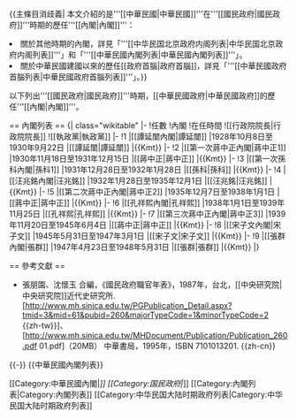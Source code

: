 {{主條目消歧義|
本文介紹的是'''[[中華民國|中華民國]]'''在'''[[國民政府|國民政府]]'''時期的歷任'''[[內閣|內閣]]'''：
<li>關於其他時期的內閣，詳見「'''[[中华民国北京政府内阁列表|中华民国北京政府内阁列表]]'''」和「'''[[中華民國內閣列表|中華民國內閣列表]]'''」。
<li>關於中華民國建國以來的歷任[[政府首腦|政府首腦]]，詳見「'''[[中華民國政府首腦列表|中華民國政府首腦列表]]'''」。}}

以下列出'''[[國民政府|國民政府]]'''時期，[[中華民國政府|中華民國政府]]的歷任'''[[內閣|內閣]]'''。

== 內閣列表 ==
{| class="wikitable"
|-
!任數
!內閣
!在任時間
![[行政院院長|行政院院長]]
![[執政黨|執政黨]]
|-
!1
|[[譚延闓內閣|譚延闓]]
|1928年10月8日至1930年9月22日
|[[譚延闓|譚延闓]]
|{{Kmt}}
|-
!2
|[[第一次蔣中正內閣|蔣中正1]]
|1930年11月18日至1931年12月15日
|[[蔣中正|蔣中正]]
|{{Kmt}}
|-
!3
|[[第一次孫科內閣|孫科1]]
|1931年12月28日至1932年1月28日
|[[孫科|孫科]]
|{{Kmt}}
|-
!4
|[[汪兆銘內閣|汪兆銘]]
|1932年1月28日至1935年12月1日
|[[汪兆銘|汪兆銘]]
|{{Kmt}}
|-
!5
|[[第二次蔣中正內閣|蔣中正2]]
|1935年12月7日至1938年1月1日
|[[蔣中正|蔣中正]]
|{{Kmt}}
|-
!6
|[[孔祥熙內閣|孔祥熙]]
|1938年1月1日至1939年11月25日
|[[孔祥熙|孔祥熙]]
|{{Kmt}}
|-
!7
|[[第三次蔣中正內閣|蔣中正3]]
|1939年11月20日至1945年6月4日
|[[蔣中正|蔣中正]]
|{{Kmt}}
|-
!8
|[[宋子文內閣|宋子文]]
|1945年5月31日至1947年3月1日
|[[宋子文|宋子文]]
|{{Kmt}}
|-
!9
|[[張群內閣|張群]]
|1947年4月23日至1948年5月31日
|[[張群|張群]]
|{{Kmt}}
|}

== 參考文獻 ==
* 張朋園、沈懷玉 合編，《國民政府職官年表》，1987年，台北，[[中央研究院|中央研究院]]近代史研究所.[http://www.mh.sinica.edu.tw/PGPublication_Detail.aspx?tmid=3&mid=61&pubid=260&majorTypeCode=1&minorTypeCode=2 {{zh-tw}}]、[http://www.mh.sinica.edu.tw/MHDocument/Publication/Publication_260.pdf 01.pdf]（20MB） 中華書局，1995年，ISBN 7101013201. {{zh-cn}}

{{-}}
{{中華民國內閣列表}}

[[Category:中華民國內閣|*]]
[[Category:国民政府|*]]
[[Category:內閣列表|Category:內閣列表]]
[[Category:中华民国大陆时期政府列表|Category:中华民国大陆时期政府列表]]